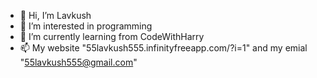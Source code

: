 - 👋 Hi, I’m Lavkush
- 👀 I’m interested in programming 
- 🌱 I’m currently learning from CodeWithHarry
- 📫 My website "55lavkush555.infinityfreeapp.com/?i=1" and my emial "55lavkush555@gmail.com"
